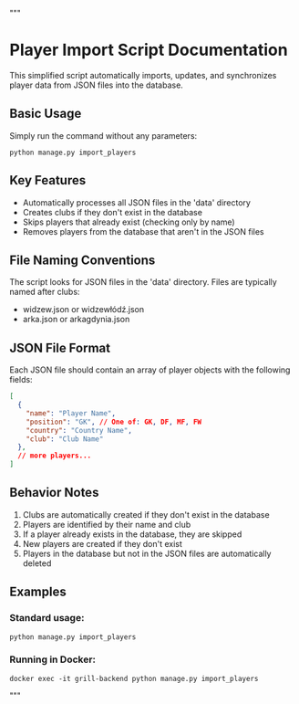 """
# Player Import Script Documentation

This simplified script automatically imports, updates, and synchronizes player data from JSON files into the database.

## Basic Usage

Simply run the command without any parameters:
```
python manage.py import_players
```

## Key Features

- Automatically processes all JSON files in the 'data' directory
- Creates clubs if they don't exist in the database
- Skips players that already exist (checking only by name)
- Removes players from the database that aren't in the JSON files

## File Naming Conventions

The script looks for JSON files in the 'data' directory. Files are typically named after clubs:
- widzew.json or widzewłódź.json
- arka.json or arkagdynia.json

## JSON File Format

Each JSON file should contain an array of player objects with the following fields:
```json
[
  {
    "name": "Player Name",
    "position": "GK", // One of: GK, DF, MF, FW
    "country": "Country Name",
    "club": "Club Name"
  },
  // more players...
]
```

## Behavior Notes

1. Clubs are automatically created if they don't exist in the database
2. Players are identified by their name and club
3. If a player already exists in the database, they are skipped
4. New players are created if they don't exist
5. Players in the database but not in the JSON files are automatically deleted

## Examples

### Standard usage:
```
python manage.py import_players
```

### Running in Docker:
```
docker exec -it grill-backend python manage.py import_players
```
"""
